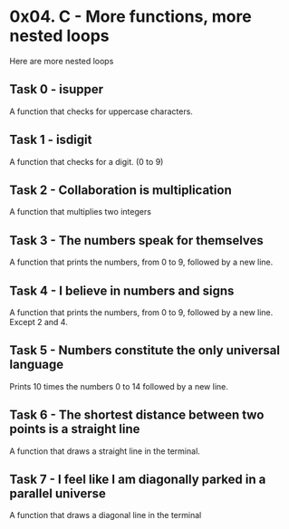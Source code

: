 # 0x04. C - More functions, more nested loops
Here are more nested loops

## Task 0 - isupper
A function that checks for uppercase characters.

## Task 1 - isdigit
A function that checks for a digit. (0 to 9)

## Task 2 - Collaboration is multiplication
A function that multiplies two integers

## Task 3 - The numbers speak for themselves
A function that prints the numbers, from 0 to 9, followed by a new line.

## Task 4 - I believe in numbers and signs
A function that prints the numbers, from 0 to 9, followed by a new line. Except 2 and 4.

## Task 5 - Numbers constitute the only universal language
Prints 10 times the numbers 0 to 14 followed by a new line.

## Task 6 - The shortest distance between two points is a straight line
A function that draws a straight line in the terminal.

## Task 7 - I feel like I am diagonally parked in a parallel universe
A function that draws a diagonal line in the terminal

